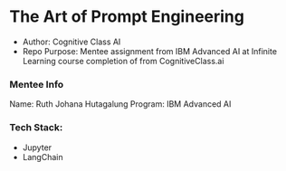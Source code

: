 # The Art of Prompt Engineering
- Author: Cognitive Class AI
- Repo Purpose: Mentee assignment from IBM Advanced AI at Infinite Learning course completion of from CognitiveClass.ai
### Mentee Info
Name: Ruth Johana Hutagalung
Program: IBM Advanced AI
### Tech Stack:
- Jupyter
- LangChain
